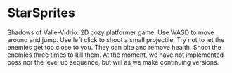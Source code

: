 # StarSprites
Shadows of Valle-Vidrio: 2D cozy platformer game.
Use WASD to move around and jump. Use left click to shoot a small projectile.
Try not to let the enemies get too close to you. They can bite and remove health.
Shoot the enemies three times to kill them.
At the moment, we have not implemented boss nor the level up sequence, but will as we make continuing versions.
